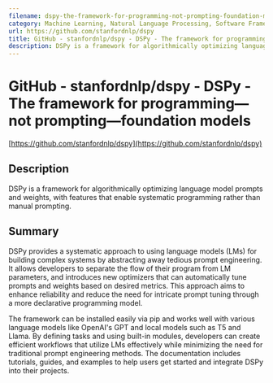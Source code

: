 ```yaml
---
filename: dspy-the-framework-for-programming-not-prompting-foundation-models
category: Machine Learning, Natural Language Processing, Software Frameworks
url: https://github.com/stanfordnlp/dspy
title: GitHub - stanfordnlp/dspy - DSPy - The framework for programming—not prompting—foundation models
description: DSPy is a framework for algorithmically optimizing language model prompts and weights, with features that enable systematic programming rather than manual prompting.
---
```

# GitHub - stanfordnlp/dspy - DSPy - The framework for programming—not prompting—foundation models

[https://github.com/stanfordnlp/dspy](https://github.com/stanfordnlp/dspy)

## Description

DSPy is a framework for algorithmically optimizing language model prompts and weights, with features that enable systematic programming rather than manual prompting.

## Summary

DSPy provides a systematic approach to using language models (LMs) for building complex systems by abstracting away tedious prompt engineering. It allows developers to separate the flow of their program from LM parameters, and introduces new optimizers that can automatically tune prompts and weights based on desired metrics. This approach aims to enhance reliability and reduce the need for intricate prompt tuning through a more declarative programming model.

The framework can be installed easily via pip and works well with various language models like OpenAI's GPT and local models such as T5 and Llama. By defining tasks and using built-in modules, developers can create efficient workflows that utilize LMs effectively while minimizing the need for traditional prompt engineering methods. The documentation includes tutorials, guides, and examples to help users get started and integrate DSPy into their projects.
